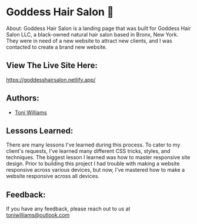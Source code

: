 
# Goddess Hair Salon 👑

About:
Goddess Hair Salon is a landing page that was built for Goddess Hair Salon LLC, a black-owned natural hair salon based in Bronx, New York. They were in need of a new website to attract new clients, and I was contacted to create a brand new website.


## View The Live Site Here:
https://goddesshairsalon.netlify.app/

## Authors:

- [Toni Williams](https://toniwilliams.netlify.app)


## Lessons Learned:

There are many lessons I've learned during this process. To cater to my client's requests, I've learned many different CSS tricks, styles, and techniques. The biggest lesson I learned was how to master responsive site design. Prior to building this project I had trouble with making a website responsive across various devices, but now, I've mastered how to make a website responsive across all devices.


## Feedback:

If you have any feedback, please reach out to us at toniwilliams@outlook.com
